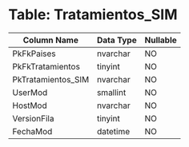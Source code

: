 # Table: Tratamientos_SIM

| Column Name | Data Type | Nullable |
|-------------|-----------|----------|
| PkFkPaises | nvarchar | NO |
| PkFkTratamientos | tinyint | NO |
| PkTratamientos_SIM | nvarchar | NO |
| UserMod | smallint | NO |
| HostMod | nvarchar | NO |
| VersionFila | tinyint | NO |
| FechaMod | datetime | NO |
